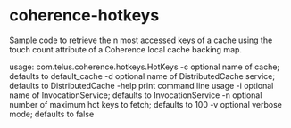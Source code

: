 # coherence-hotkeys

Sample code to retrieve the n most accessed keys of a cache using the touch count attribute of a Coherence local cache backing map.

usage: com.telus.coherence.hotkeys.HotKeys
 -c <arg>   optional name of cache; defaults to default_cache
 -d <arg>   optional name of DistributedCache service; defaults to
            DistributedCache
 -help      print command line usage
 -i <arg>   optional name of InvocationService; defaults to
            InvocationService
 -n <arg>   optional number of maximum hot keys to fetch; defaults to 100
 -v         optional verbose mode; defaults to false
